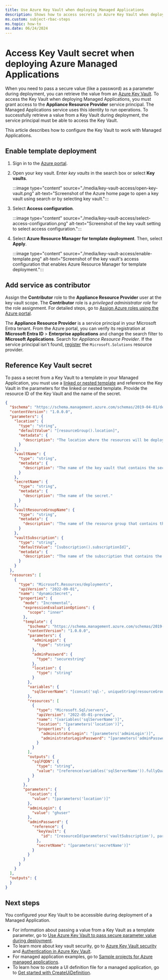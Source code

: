```yaml
---
title: Use Azure Key Vault when deploying Managed Applications
description: Shows how to access secrets in Azure Key Vault when deploying Managed Applications.
ms.custom: subject-rbac-steps
ms.topic: how-to
ms.date: 06/24/2024
---
```


# Access Key Vault secret when deploying Azure Managed Applications

When you need to pass a secure value (like a password) as a parameter during deployment, you can retrieve the value from an [Azure Key Vault](/azure/key-vault/general/overview). To access the Key Vault when deploying Managed Applications, you must grant access to the **Appliance Resource Provider** service principal. The Managed Applications service uses this identity to run operations. To successfully retrieve a value from a Key Vault during deployment, the service principal must be able to access the Key Vault.

This article describes how to configure the Key Vault to work with Managed Applications.

## Enable template deployment

1. Sign in to the [Azure portal](https://portal.azure.com).
1. Open your key vault. Enter _key vaults_ in the search box or select **Key vaults**.

   :::image type="content" source="./media/key-vault-access/open-key-vault.png" alt-text="Screenshot of the Azure home page to open a key vault using search or by selecting key vault.":::

1. Select **Access configuration**.

   :::image type="content" source="./media/key-vault-access/select-access-configuration.png" alt-text="Screenshot of the key vault setting to select access configuration.":::

1. Select **Azure Resource Manager for template deployment**. Then, select **Apply**.

   :::image type="content" source="./media/key-vault-access/enable-template.png" alt-text="Screenshot of the key vault's access configuration that enables Azure Resource Manager for template deployment.":::

## Add service as contributor

Assign the **Contributor** role to the **Appliance Resource Provider** user at the key vault scope. The **Contributor** role is a _privileged administrator role_ for the role assignment. For detailed steps, go to [Assign Azure roles using the Azure portal](/azure/role-based-access-control/role-assignments-portal).

The **Appliance Resource Provider** is a service principal in your Microsoft Entra tenant. From the Azure portal, you can verify its registration at **Microsoft Entra ID** > **Enterprise applications** and change the search filter to **Microsoft Applications**. Search for _Appliance Resource Provider_. If the service principal isn't found, [register](../troubleshooting/error-register-resource-provider.md) the `Microsoft.Solutions` resource provider.

## Reference Key Vault secret

To pass a secret from a Key Vault to a template in your Managed Application, you must use a [linked or nested template](../templates/linked-templates.md) and reference the Key Vault in the parameters for the linked or nested template. Provide the resource ID of the Key Vault and the name of the secret.

```json
{
  "$schema": "https://schema.management.azure.com/schemas/2019-04-01/deploymentTemplate.json#",
  "contentVersion": "1.0.0.0",
  "parameters": {
    "location": {
      "type": "string",
      "defaultValue": "[resourceGroup().location]",
      "metadata": {
        "description": "The location where the resources will be deployed."
      }
    },
    "vaultName": {
      "type": "string",
      "metadata": {
        "description": "The name of the key vault that contains the secret."
      }
    },
    "secretName": {
      "type": "string",
      "metadata": {
        "description": "The name of the secret."
      }
    },
    "vaultResourceGroupName": {
      "type": "string",
      "metadata": {
        "description": "The name of the resource group that contains the key vault."
      }
    },
    "vaultSubscription": {
      "type": "string",
      "defaultValue": "[subscription().subscriptionId]",
      "metadata": {
        "description": "The name of the subscription that contains the key vault."
      }
    }
  },
  "resources": [
    {
      "type": "Microsoft.Resources/deployments",
      "apiVersion": "2022-09-01",
      "name": "dynamicSecret",
      "properties": {
        "mode": "Incremental",
        "expressionEvaluationOptions": {
          "scope": "inner"
        },
        "template": {
          "$schema": "https://schema.management.azure.com/schemas/2019-04-01/deploymentTemplate.json#",
          "contentVersion": "1.0.0.0",
          "parameters": {
            "adminLogin": {
              "type": "string"
            },
            "adminPassword": {
              "type": "securestring"
            },
            "location": {
              "type": "string"
            }
          },
          "variables": {
            "sqlServerName": "[concat('sql-', uniqueString(resourceGroup().id, 'sql'))]"
          },
          "resources": [
            {
              "type": "Microsoft.Sql/servers",
              "apiVersion": "2022-05-01-preview",
              "name": "[variables('sqlServerName')]",
              "location": "[parameters('location')]",
              "properties": {
                "administratorLogin": "[parameters('adminLogin')]",
                "administratorLoginPassword": "[parameters('adminPassword')]"
              }
            }
          ],
          "outputs": {
            "sqlFQDN": {
              "type": "string",
              "value": "[reference(variables('sqlServerName')).fullyQualifiedDomainName]"
            }
          }
        },
        "parameters": {
          "location": {
            "value": "[parameters('location')]"
          },
          "adminLogin": {
            "value": "ghuser"
          },
          "adminPassword": {
            "reference": {
              "keyVault": {
                "id": "[resourceId(parameters('vaultSubscription'), parameters('vaultResourceGroupName'), 'Microsoft.KeyVault/vaults', parameters('vaultName'))]"
              },
              "secretName": "[parameters('secretName')]"
            }
          }
        }
      }
    }
  ],
  "outputs": {
  }
}
```

## Next steps

You configured your Key Vault to be accessible during deployment of a Managed Application.

- For information about passing a value from a Key Vault as a template parameter, go to [Use Azure Key Vault to pass secure parameter value during deployment](../templates/key-vault-parameter.md).
- To learn more about key vault security, go to [Azure Key Vault security](/azure/key-vault/general/security-features) and [Authentication in Azure Key Vault](/azure/key-vault/general/authentication).
- For managed application examples, go to [Sample projects for Azure managed applications](sample-projects.md).
- To learn how to create a UI definition file for a managed application, go to [Get started with CreateUiDefinition](create-uidefinition-overview.md).
